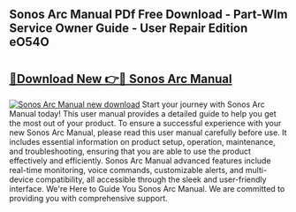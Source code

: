 ## Sonos Arc Manual PDf Free Download - Part-WIm Service Owner Guide - User Repair Edition eO54O

# <h2><a href="http://cf13204.oget.top/?id=Sonos+Arc+Manual">🔗Download New 👉🔴 Sonos Arc Manual</a></h2>

[![Sonos Arc Manual new download](https://i.imgur.com/5g1atiW.png)](http://cf13204.oget.top/?id=Sonos+Arc+Manual)
Start your journey with Sonos Arc Manual today! This user manual provides a detailed guide to help you get the most out of your product. To ensure a successful experience with your new Sonos Arc Manual, please read this user manual carefully before use. It includes essential information on product setup, operation, maintenance, and troubleshooting, ensuring that you are able to use the product effectively and efficiently. Sonos Arc Manual advanced features include real-time monitoring, voice commands, customizable alerts, and multi-device compatibility, all accessible through the sleek and user-friendly interface. We're Here to Guide You Sonos Arc Manual. We are committed to providing you with comprehensive support.
